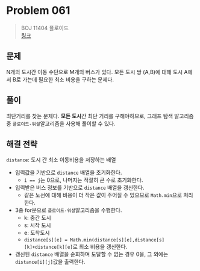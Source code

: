 # Problem 061

> BOJ 11404 플로이드
> <br/>
> [링크]()

## 문제

N개의 도시간 이동 수단으로 M개의 버스가 있다. 모든 도시 쌍 (A,B)에 대해 도시 A에서 B로 가는데 필요한 최소 비용을 구하는 문제다.

## 풀이

최단거리를 찾는 문제다. **모든 도시**간 최단 거리를 구해야하므로, 그래프 탐색 알고리즘 중 `플로이드-워셜`알고리즘을 사용해 풀이할 수 있다.

## 해결 전략

`distance`: 도시 간 최소 이동비용을 저장하는 배열

- 입력값을 기반으로 `distance` 배열을 초기화한다.
    - `i == j`는 0으로, 나머지는 적절히 큰 수로 초기화한다.
- 입력받은 버스 정보를 기반으로 `distance` 배열을 갱신한다.
    - 같은 노선에 대해 비용이 더 작은 값이 주어질 수 있으므로 `Math.min`으로 처리한다.
- 3중 for문으로 `플로이드-워셜`알고리즘을 수행한다.
    - k: 중간 도시
    - s: 시작 도시
    - e: 도착도시
    - `distance[s][e] = Math.min(distance[s][e],distance[s][k]+distance[k][e]`로 최소 비용을 갱신한다.
- 갱신된 `distance` 배열을 순회하며 도달할 수 없는 경우 0을, 그 외에는 `distance[i][j]`값을 출력한다.